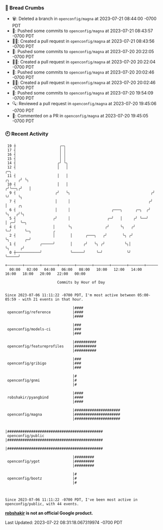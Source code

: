 ### 🍞 Bread Crumbs

 * 🗑: Deleted a branch in `openconfig/magna` at 2023-07-21 08:44:00 -0700 PDT
 * 🚢: Pushed some commits to `openconfig/magna` at 2023-07-21 08:43:57 -0700 PDT
 * ✍🏼: Created a pull request in `openconfig/magna` at 2023-07-21 08:43:56 -0700 PDT
 * 🚢: Pushed some commits to `openconfig/magna` at 2023-07-20 20:22:05 -0700 PDT
 * ✍🏼: Created a pull request in `openconfig/magna` at 2023-07-20 20:22:04 -0700 PDT
 * 🚢: Pushed some commits to `openconfig/magna` at 2023-07-20 20:02:46 -0700 PDT
 * ✍🏼: Created a pull request in `openconfig/magna` at 2023-07-20 20:02:46 -0700 PDT
 * 🚢: Pushed some commits to `openconfig/magna` at 2023-07-20 19:54:09 -0700 PDT
 * 🔍: Reviewed a pull request in  `openconfig/magna` at 2023-07-20 19:45:06 -0700 PDT
 * 💬: Commented on a PR in  `openconfig/magna` at 2023-07-20 19:45:05 -0700 PDT

### 🕘 Recent Activity
```
 19 ┼                    ╭─╮
 17 ┤                    │ │
 16 ┤                    │ │
 15 ┤                    │ │
 14 ┤                   ╭╯ ╰╮
 12 ┤                   │   │                                               ╭─╮
 11 ┤                   │   │                                        ╭╮    ╭╯ ╰╮
 10 ┤                   │   │                                       ╭╯╰──╮╭╯   │
  9 ┤                  ╭╯   ╰╮                                     ╭╯    ╰╯    ╰╮
  7 ┤                  │     │                                    ╭╯            │     ╭╮
  6 ┤                  │     │                   ╭───╮      ╭─╮  ╭╯             ╰╮   ╭╯╰╮
  5 ┤                 ╭╯     │                 ╭─╯   │     ╭╯ ╰──╯               │ ╭─╯  ╰─╮
  4 ┤                 │      ╰╮               ╭╯     ╰╮   ╭╯                     ╰─╯      ╰─╮          ╭
  2 ┤                 │       │      ╭───╮   ╭╯       ╰╮ ╭╯                                 ╰╮       ╭─╯
  1 ┤           ╭─────╯       │     ╭╯   ╰╮ ╭╯         ╰╮│                                   ╰╮     ╭╯
  0 ┼───────────╯             ╰─────╯     ╰─╯           ╰╯                                    ╰─────╯
    +───────+───────+───────+───────+───────+───────+───────+───────+───────+───────+───────+───────+────
  00:00   02:00   04:00   06:00   08:00   10:00   12:00   14:00   16:00   18:00   20:00   22:00   00:00   

						Commits by Hour of Day


Since 2023-07-06 11:11:22 -0700 PDT, I'm most active between 05:00-05:59 - with 21 events in that hour.

```



```
                               |####
 openconfig/reference          |####
                               |####

                               |###
 openconfig/models-ci          |###
                               |###

                               |##########
 openconfig/featureprofiles    |##########
                               |##########

                               |###
 openconfig/gribigo            |###
                               |###

                               |#
 openconfig/gnmi               |#
                               |#

                               |####
 robshakir/pyangbind           |####
                               |####

                               |#####################
 openconfig/magna              |#####################
                               |#####################

                               |############################################
 openconfig/public             |############################################
                               |############################################

                               |#########
 openconfig/ygot               |#########
                               |#########

                               |#
 openconfig/bootz              |#
                               |#



Since 2023-07-06 11:11:22 -0700 PDT, I've been most active in openconfig/public, with 44 events.

```
**[robshakir](mailto:robjs@google.com) is not an official Google product.**  


Last Updated: 2023-07-22 08:31:18.067319974 -0700 PDT
